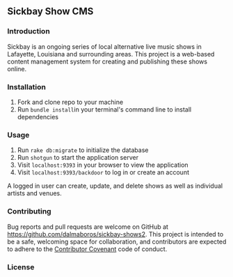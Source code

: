 ## Sickbay Show CMS

### Introduction

Sickbay is an ongoing series of local alternative live music shows in Lafayette, Louisiana and surrounding areas. This project is a web-based content management system for creating and publishing these shows online.

### Installation

1. Fork and clone repo to your machine
2. Run `bundle install`in your terminal's command line to install dependencies

### Usage

1. Run `rake db:migrate` to initialize the database
2. Run `shotgun` to start the application server
3. Visit `localhost:9393` in your browser to view the application
4. Visit `localhost:9393/backdoor` to log in or create an account

A logged in user can create, update, and delete shows as well as individual artists and venues.

### Contributing

Bug reports and pull requests are welcome on GitHub at https://github.com/dalmaboros/sickbay-shows2. This project is intended to be a safe, welcoming space for collaboration, and contributors are expected to adhere to the [Contributor Covenant](http://contributor-covenant.org/version/1/0/0/) code of conduct.


### License

